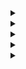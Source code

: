 <details>
  <summary>
    
  </summary>
  
```

```
</details>


<details>
  <summary>
    
  </summary>
  
```

```
</details>


<details>
  <summary>
    
  </summary>
  
```

```
</details>


<details>
  <summary>
    
  </summary>
  
```

```
</details>


<details>
  <summary>
    
  </summary>
  
```

```
</details>
